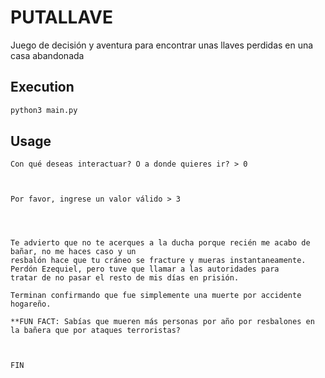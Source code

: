 # PUTALLAVE

Juego de decisión y aventura para encontrar unas llaves perdidas en una casa abandonada

## Execution

```bash
python3 main.py
```

## Usage

```
Con qué deseas interactuar? O a donde quieres ir? > 0



Por favor, ingrese un valor válido > 3




Te advierto que no te acerques a la ducha porque recién me acabo de bañar, no me haces caso y un 
resbalón hace que tu cráneo se fracture y mueras instantaneamente. Perdón Ezequiel, pero tuve que llamar a las autoridades para 
tratar de no pasar el resto de mis días en prisión.

Terminan confirmando que fue simplemente una muerte por accidente hogareño.

**FUN FACT: Sabías que mueren más personas por año por resbalones en la bañera que por ataques terroristas?



FIN


```
